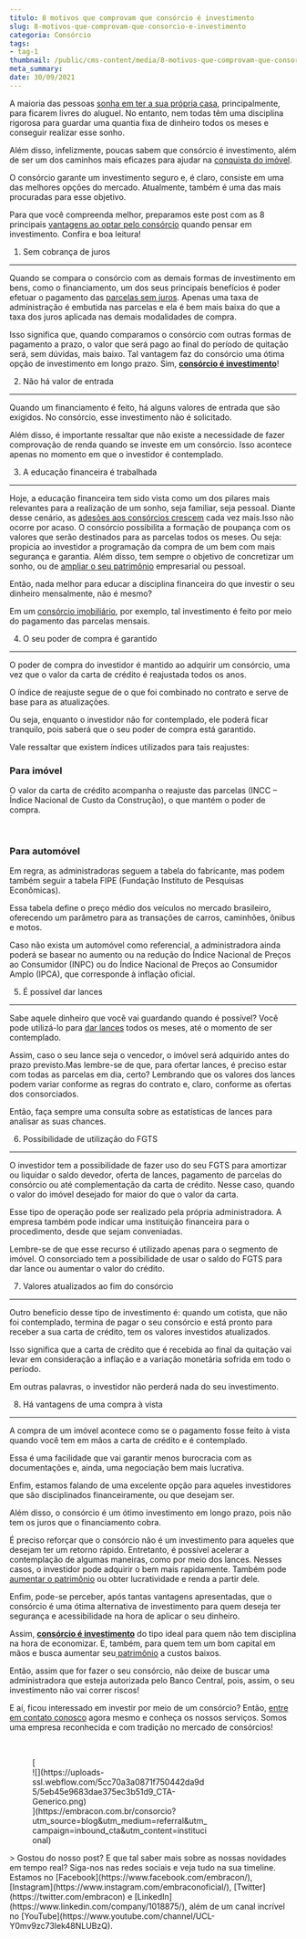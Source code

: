 ```yaml
---
titulo: 8 motivos que comprovam que consórcio é investimento
slug: 8-motivos-que-comprovam-que-consorcio-e-investimento
categoria: Consórcio
tags:
- tag-1
thumbnail: /public/cms-content/media/8-motivos-que-comprovam-que-consorcio-e-investimento.jpg
meta_summary: 
date: 30/09/2021
---
```

A maioria das pessoas [sonha em ter a sua própria casa](https://www.embracon.com.br/consorcio-de-imoveis), principalmente, para ficarem livres do aluguel. No entanto, nem todas têm uma disciplina rigorosa para guardar uma quantia fixa de dinheiro todos os meses e conseguir realizar esse sonho.

Além disso, infelizmente, poucas sabem que consórcio é investimento, além de ser um dos caminhos mais eficazes para ajudar na [conquista do imóvel](https://www.embracon.com.br/consorcio-de-imoveis).

O consórcio garante um investimento seguro e, é claro, consiste em uma das melhores opções do mercado. Atualmente, também é uma das mais procuradas para esse objetivo.

Para que você compreenda melhor, preparamos este post com as 8 principais [vantagens ao optar pelo consórcio](https://www.embracon.com.br/conhecaoconsorcio/quais-sao-as-vantagens-do-consorcio) quando pensar em investimento. Confira e boa leitura!

1. Sem cobrança de juros
------------------------

Quando se compara o consórcio com as demais formas de investimento em bens, como o financiamento, um dos seus principais benefícios é poder efetuar o pagamento das [parcelas sem juros](https://www.embracon.com.br/blog/consorcio-nao-tem-juros-entenda). Apenas uma taxa de administração é embutida nas parcelas e ela é bem mais baixa do que a taxa dos juros aplicada nas demais modalidades de compra.

Isso significa que, quando comparamos o consórcio com outras formas de pagamento a prazo, o valor que será pago ao final do período de quitação será, sem dúvidas, mais baixo. Tal vantagem faz do consórcio uma ótima opção de investimento em longo prazo. Sim, [**consórcio é investimento**](https://www.embracon.com.br/blog/consorcio-de-moto-bons-motivos-para-fazer-esse-investimento)!

2. Não há valor de entrada
--------------------------

Quando um financiamento é feito, há alguns valores de entrada que são exigidos. No consórcio, esse investimento não é solicitado.

Além disso, é importante ressaltar que não existe a necessidade de fazer comprovação de renda quando se investe em um consórcio. Isso acontece apenas no momento em que o investidor é contemplado.

3. A educação financeira é trabalhada
-------------------------------------

Hoje, a educação financeira tem sido vista como um dos pilares mais relevantes para a realização de um sonho, seja familiar, seja pessoal. Diante desse cenário, as [adesões aos consórcios crescem](https://gauchazh.clicrbs.com.br/economia/conteudo-publicitario/2018/04/consorcio-pode-ser-ate-cinco-vezes-mais-barato-que-financiamento-cjgcp23qd02f601qosgviu347.html) cada vez mais.Isso não ocorre por acaso. O consórcio possibilita a formação de poupança com os valores que serão destinados para as parcelas todos os meses. Ou seja: propicia ao investidor a programação da compra de um bem com mais segurança e garantia. Além disso, tem sempre o objetivo de concretizar um sonho, ou de [ampliar o seu patrimônio](https://www.embracon.com.br/blog/e-possivel-aumentar-o-patrimonio-saiba-aqui) empresarial ou pessoal.

Então, nada melhor para educar a disciplina financeira do que investir o seu dinheiro mensalmente, não é mesmo?

Em um [consórcio imobiliário](https://www.embracon.com.br/consorcio-de-imoveis), por exemplo, tal investimento é feito por meio do pagamento das parcelas mensais.

4. O seu poder de compra é garantido
------------------------------------

O poder de compra do investidor é mantido ao adquirir um consórcio, uma vez que o valor da carta de crédito é reajustada todos os anos.

O índice de reajuste segue de o que foi combinado no contrato e serve de base para as atualizações.

Ou seja, enquanto o investidor não for contemplado, ele poderá ficar tranquilo, pois saberá que o seu poder de compra está garantido.

Vale ressaltar que existem índices utilizados para tais reajustes:

### Para imóvel

O valor da carta de crédito acompanha o reajuste das parcelas (INCC – Índice Nacional de Custo da Construção), o que mantém o poder de compra.

‍

### Para automóvel

Em regra, as administradoras seguem a tabela do fabricante, mas podem também seguir a tabela FIPE (Fundação Instituto de Pesquisas Econômicas).

Essa tabela define o preço médio dos veículos no mercado brasileiro, oferecendo um parâmetro para as transações de carros, caminhões, ônibus e motos.

Caso não exista um automóvel como referencial, a administradora ainda poderá se basear no aumento ou na redução do Índice Nacional de Preços ao Consumidor (INPC) ou do Índice Nacional de Preços ao Consumidor Amplo (IPCA), que corresponde à inflação oficial.

5. É possível dar lances
------------------------

Sabe aquele dinheiro que você vai guardando quando é possível? Você pode utilizá-lo para [dar lances](https://www.embracon.com.br/blog/como-funcionam-os-tipos-de-lances-no-consorcio) todos os meses, até o momento de ser contemplado.

Assim, caso o seu lance seja o vencedor, o imóvel será adquirido antes do prazo previsto.Mas lembre-se de que, para ofertar lances, é preciso estar com todas as parcelas em dia, certo? Lembrando que os valores dos lances podem variar conforme as regras do contrato e, claro, conforme as ofertas dos consorciados.

Então, faça sempre uma consulta sobre as estatísticas de lances para analisar as suas chances.

6. Possibilidade de utilização do FGTS
--------------------------------------

O investidor tem a possibilidade de fazer uso do seu FGTS para amortizar ou liquidar o saldo devedor, oferta de lances, pagamento de parcelas do consórcio ou até complementação da carta de crédito. Nesse caso, quando o valor do imóvel desejado for maior do que o valor da carta.

Esse tipo de operação pode ser realizado pela própria administradora. A empresa também pode indicar uma instituição financeira para o procedimento, desde que sejam conveniadas.

Lembre-se de que esse recurso é utilizado apenas para o segmento de imóvel. O consorciado tem a possibilidade de usar o saldo do FGTS para dar lance ou aumentar o valor do crédito.

7. Valores atualizados ao fim do consórcio
------------------------------------------

Outro benefício desse tipo de investimento é: quando um cotista, que não foi contemplado, termina de pagar o seu consórcio e está pronto para receber a sua carta de crédito, tem os valores investidos atualizados.

Isso significa que a carta de crédito que é recebida ao final da quitação vai levar em consideração a inflação e a variação monetária sofrida em todo o período.

Em outras palavras, o investidor não perderá nada do seu investimento.

8. Há vantagens de uma compra à vista
-------------------------------------

A compra de um imóvel acontece como se o pagamento fosse feito à vista quando você tem em mãos a carta de crédito e é contemplado.

Essa é uma facilidade que vai garantir menos burocracia com as documentações e, ainda, uma negociação bem mais lucrativa.

Enfim, estamos falando de uma excelente opção para aqueles investidores que são disciplinados financeiramente, ou que desejam ser.

Além disso, o consórcio é um ótimo investimento em longo prazo, pois não tem os juros que o financiamento cobra.

É preciso reforçar que o consórcio não é um investimento para aqueles que desejam ter um retorno rápido. Entretanto, é possível acelerar a contemplação de algumas maneiras, como por meio dos lances. Nesses casos, o investidor pode adquirir o bem mais rapidamente. Também pode [aumentar o patrimônio](https://www.embracon.com.br/blog/e-possivel-aumentar-o-patrimonio-saiba-aqui) ou obter lucratividade e renda a partir dele.

Enfim, pode-se perceber, após tantas vantagens apresentadas, que o consórcio é uma ótima alternativa de investimento para quem deseja ter segurança e acessibilidade na hora de aplicar o seu dinheiro.

Assim, [**consórcio é investimento**](https://www.embracon.com.br/blog/consorcio-de-moto-bons-motivos-para-fazer-esse-investimento) do tipo ideal para quem não tem disciplina na hora de economizar. E, também, para quem tem um bom capital em mãos e busca aumentar seu[ patrimônio](https://www.embracon.com.br/blog/e-possivel-aumentar-o-patrimonio-saiba-aqui) a custos baixos.

Então, assim que for fazer o seu consórcio, não deixe de buscar uma administradora que esteja autorizada pelo Banco Central, pois, assim, o seu investimento não vai correr riscos!

E aí, ficou interessado em investir por meio de um consórcio? Então, [entre em contato conosco](https://www.embracon.com.br/) agora mesmo e conheça os nossos serviços. Somos uma empresa reconhecida e com tradição no mercado de consórcios!

‍

<figure class="w-richtext-figure-type-image w-richtext-align-center" style="max-width:310px">[<div>![](https://uploads-ssl.webflow.com/5cc70a3a0871f750442da9d5/5eb45e9683dae375ec3b51d9_CTA-Generico.png)</div>](https://embracon.com.br/consorcio?utm_source=blog&utm_medium=referral&utm_campaign=inbound_cta&utm_content=institucional)</figure>> Gostou do nosso post? E que tal saber mais sobre as nossas novidades em tempo real? Siga-nos nas redes sociais e veja tudo na sua timeline. Estamos no [Facebook](https://www.facebook.com/embracon/), [Instagram](https://www.instagram.com/embraconoficial/), [Twitter](https://twitter.com/embracon) e [LinkedIn](https://www.linkedin.com/company/1018875/), além de um canal incrível no [YouTube](https://www.youtube.com/channel/UCL-Y0mv9zc73Iek48NLUBzQ).
